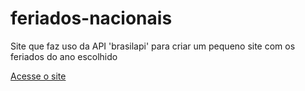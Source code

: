 # feriados-nacionais

Site que faz uso da API 'brasilapi' para criar
um pequeno site com os feriados do ano escolhido

<a href="https://lagartasadia.github.io/feriados-nacionais/">Acesse o site</a>
